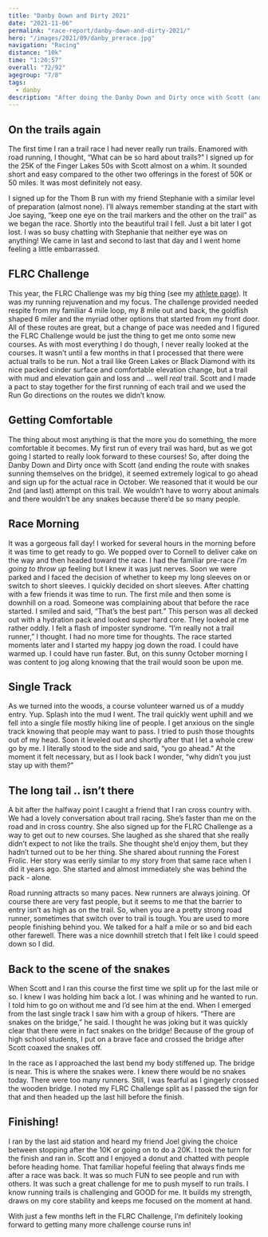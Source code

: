 ```yaml
---
title: "Danby Down and Dirty 2021"
date: "2021-11-06"
permalink: "race-report/danby-down-and-dirty-2021/"
hero: "/images/2021/09/danby_prerace.jpg"
navigation: "Racing"
distance: "10k"
time: "1:20:57"
overall: "72/92"
agegroup: "7/8"
tags:
  - danby
description: "After doing the Danby Down and Dirty once with Scott (and ending the route with snakes sunning themselves on the bridge), it seemed extremely logical to go ahead and sign up for the actual race in October."
---
```


## On the trails again

The first time I ran a trail race I had never really run trails. Enamored with road running, I thought, “What can be so hard about trails?” I signed up for the 25K of the Finger Lakes 50s with Scott almost on a whim. It sounded short and easy compared to the other two offerings in the forest of 50K or 50 miles. It was most definitely not easy.

I signed up for the Thom B run with my friend Stephanie with a similar level of preparation (almost none). I’ll always remember standing at the start with Joe saying, “keep one eye on the trail markers and the other on the trail” as we began the race. Shortly into the beautiful trail I fell. Just a bit later I got lost. I was so busy chatting with Stephanie that neither eye was on anything! We came in last and second to last that day and I went home feeling a little embarrassed.

## FLRC Challenge

This year, the FLRC Challenge was my big thing (see my [athlete page](https://challenge.fingerlakesrunners.org/Athlete/Index/122784)). It was my running rejuvenation and my focus. The challenge provided needed respite from my familiar 4 mile loop, my 8 mile out and back, the goldfish shaped 6 miler and the myriad other options that started from my front door. All of these routes are great, but a change of pace was needed and I figured the FLRC Challenge would be just the thing to get me onto some new courses. As with most everything I do though, I never really looked at the courses. It wasn’t until a few months in that I processed that there were actual trails to be run. Not a trail like Green Lakes or Black Diamond with its nice packed cinder surface and comfortable elevation change, but a trail with mud and elevation gain and loss and … well _real_ trail. Scott and I made a pact to stay together for the first running of each trail and we used the Run Go directions on the routes we didn’t know.

## Getting Comfortable

The thing about most anything is that the more you do something, the more comfortable it becomes. My first run of every trail was hard, but as we got going I started to really look forward to these courses! So, after doing the Danby Down and Dirty once with Scott (and ending the route with snakes sunning themselves on the bridge), it seemed extremely logical to go ahead and sign up for the actual race in October. We reasoned that it would be our 2nd (and last) attempt on this trail. We wouldn’t have to worry about animals and there wouldn’t be any snakes because there’d be so many people.

## Race Morning

It was a gorgeous fall day! I worked for several hours in the morning before it was time to get ready to go. We popped over to Cornell to deliver cake on the way and then headed toward the race. I had the familiar pre-race _I’m going to throw up_ feeling but I knew it was just nerves. Soon we were parked and I faced the decision of whether to keep my long sleeves on or switch to short sleeves. I quickly decided on short sleeves. After chatting with a few friends it was time to run. The first mile and then some is downhill on a road. Someone was complaining about that before the race started. I smiled and said, “That’s the best part.” This person was all decked out with a hydration pack and looked super hard core. They looked at me rather oddly. I felt a flash of imposter syndrome. “I’m really not a trail runner,” I thought. I had no more time for thoughts. The race started moments later and I started my happy jog down the road. I could have warmed up. I could have run faster. But, on this sunny October morning I was content to jog along knowing that the trail would soon be upon me.

## Single Track

As we turned into the woods, a course volunteer warned us of a muddy entry. Yup. Splash into the mud I went. The trail quickly went uphill and we fell into a single file mostly hiking line of people. I get anxious on the single track knowing that people may want to pass. I tried to push those thoughts out of my head. Soon it leveled out and shortly after that I let a whole crew go by me. I literally stood to the side and said, “you go ahead.” At the moment it felt necessary, but as I look back I wonder, “why didn’t you just stay up with them?”

## The long tail .. isn’t there

A bit after the halfway point I caught a friend that I ran cross country with. We had a lovely conversation about trail racing. She’s faster than me on the road and in cross country. She also signed up for the FLRC Challenge as a way to get out to new courses. She laughed as she shared that she really didn’t expect to not like the trails. She thought she’d enjoy them, but they hadn’t turned out to be her thing. She shared about running the Forest Frolic. Her story was eerily similar to my story from that same race when I did it years ago. She started and almost immediately she was behind the pack - alone.

Road running attracts so many paces. New runners are always joining. Of course there are very fast people, but it seems to me that the barrier to entry isn’t as high as on the trail. So, when you are a pretty strong road runner, sometimes that switch over to trail is tough. You are used to more people finishing behind you. We talked for a half a mile or so and bid each other farewell. There was a nice downhill stretch that I felt like I could speed down so I did.

## Back to the scene of the snakes

When Scott and I ran this course the first time we split up for the last mile or so. I knew I was holding him back a lot. I was whining and he wanted to run. I told him to go on without me and I’d see him at the end. When I emerged from the last single track I saw him with a group of hikers. “There are snakes on the bridge,” he said. I thought he was joking but it was quickly clear that there were in fact snakes on the bridge! Because of the group of high school students, I put on a brave face and crossed the bridge after Scott coaxed the snakes off.

In the race as I approached the last bend my body stiffened up. The bridge is near. This is where the snakes were. I knew there would be no snakes today. There were too many runners. Still, I was fearful as I gingerly crossed the wooden bridge. I noted my FLRC Challenge split as I passed the sign for that and then headed up the last hill before the finish.

## Finishing!

I ran by the last aid station and heard my friend Joel giving the choice between stopping after the 10K or going on to do a 20K. I took the turn for the finish and ran in. Scott and I enjoyed a donut and chatted with people before heading home. That familiar hopeful feeling that always finds me after a race was back. It was so much FUN to see people and run with others. It was such a great challenge for me to push myself to run trails. I know running trails is challenging and GOOD for me. It builds my strength, draws on my core stability and keeps me focused on the moment at hand.

With just a few months left in the FLRC Challenge, I’m definitely looking forward to getting many more challenge course runs in!
